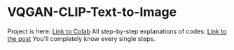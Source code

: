 # VQGAN-CLIP-Text-to-Image

Project is here: <a href="https://colab.research.google.com/drive/19x9kcWYC8BLIRoBQRmBIgX2GHH73KMTR?authuser=2#scrollTo=NMXe5V6nUfTo" >Link to Colab</a>
All step-by-step explanations of codes: <a href="https://budhathokisagar.com.np/blogs/6/" >Link to the post</a>
You'll completely know every single steps.
